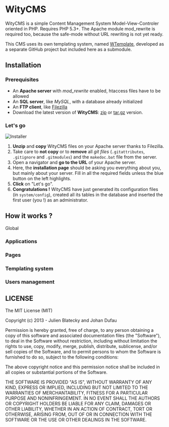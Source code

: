 # WityCMS

WityCMS is a simple Content Management System Model-View-Controler oriented in PHP. Requires PHP 5.3+. The Apache module mod_rewrite is required too, because the safe-mode without URL rewriting is not yet ready.

This CMS uses its own templating system, named [WTemplate](https://github.com/Creatiwity/WTemplate), developed as a separate GitHub project but included here as a submodule.

## Installation

### Prerequisites

* An **Apache server** with *mod_rewrite* enabled, htaccess files have to be allowed
* An **SQL server**, like *MySQL*, with a database already initialized
* An **FTP client**, like [Filezilla](https://filezilla-project.org/)
* Download the latest version of **WityCMS**: [zip](https://github.com/Creatiwity/WityCMS/archive/0.3.0.zip) or [tar.gz](https://github.com/Creatiwity/WityCMS/archive/0.3.0.tar.gz) version.

### Let's go

![Installer](https://raw.github.com/Creatiwity/WityCMS/0.4/installer.png)

1. **Unzip** and **copy** WityCMS files on your Apache server thanks to Filezilla.
2. Take care to **not copy** or to **remove** all *git files* (`.gitattributes`, `.gitignore` and `.gitmodules`) and the `makedoc.bat` file from the server.
3. Open a navigator and **go to the URL** of your Apache server.
4. Here, the **installation page** should be asking you everything about you, but mainly about your server. Fill in all the required fields unless the blue button on the left highlights.
5. **Click** on "Let's go".
6. **Congratulations !** WityCMS have just generated its configuration files (in `system/config`), created all its tables in the database and inserted the first user (you !) as an administrator.

## How it works ?

Global

### Applications

### Pages

### Templating system

### Users management

## LICENSE

The MIT License (MIT)

Copyright (c) 2013 - Julien Blatecky and Johan Dufau

Permission is hereby granted, free of charge, to any person obtaining a copy of
this software and associated documentation files (the "Software"), to deal in
the Software without restriction, including without limitation the rights to
use, copy, modify, merge, publish, distribute, sublicense, and/or sell copies of
the Software, and to permit persons to whom the Software is furnished to do so,
subject to the following conditions:

The above copyright notice and this permission notice shall be included in all
copies or substantial portions of the Software.

THE SOFTWARE IS PROVIDED "AS IS", WITHOUT WARRANTY OF ANY KIND, EXPRESS OR
IMPLIED, INCLUDING BUT NOT LIMITED TO THE WARRANTIES OF MERCHANTABILITY, FITNESS
FOR A PARTICULAR PURPOSE AND NONINFRINGEMENT. IN NO EVENT SHALL THE AUTHORS OR
COPYRIGHT HOLDERS BE LIABLE FOR ANY CLAIM, DAMAGES OR OTHER LIABILITY, WHETHER
IN AN ACTION OF CONTRACT, TORT OR OTHERWISE, ARISING FROM, OUT OF OR IN
CONNECTION WITH THE SOFTWARE OR THE USE OR OTHER DEALINGS IN THE SOFTWARE.

